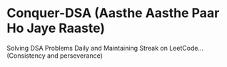 # Conquer-DSA (Aasthe Aasthe Paar Ho Jaye Raaste)
Solving DSA Problems Daily and Maintaining Streak on LeetCode...
(Consistency and perseverance)
